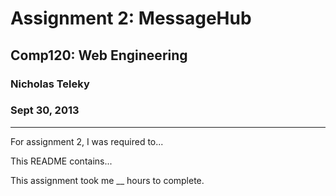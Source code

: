 Assignment 2: MessageHub
=====================================
## Comp120: Web Engineering ##
### Nicholas Teleky ###
### Sept 30, 2013 ###

- - - - - - - - - - - - - - - - - - -

For assignment 2, I was required to...

This README contains...

This assignment took me __ hours to complete.
